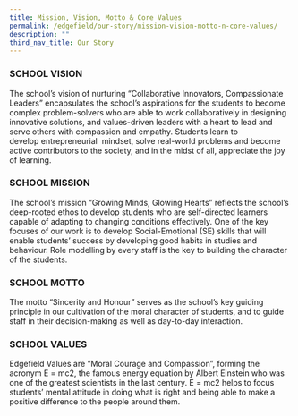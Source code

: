 ```yaml
---
title: Mission, Vision, Motto & Core Values
permalink: /edgefield/our-story/mission-vision-motto-n-core-values/
description: ""
third_nav_title: Our Story
---
```

### SCHOOL VISION

The school’s vision of nurturing “Collaborative Innovators, Compassionate Leaders” encapsulates the school’s aspirations for the students to become complex problem-solvers who are able to work collaboratively in designing innovative solutions, and values-driven leaders with a heart to lead and serve others with compassion and empathy. Students learn to develop entrepreneurial  mindset, solve real-world problems and become active contributors to the society, and in the midst of all, appreciate the joy of learning.

### SCHOOL MISSION 

The school’s mission “Growing Minds, Glowing Hearts” reflects the school’s deep-rooted ethos to develop students who are self-directed learners capable of adapting to changing conditions effectively. One of the key focuses of our work is to develop Social-Emotional (SE) skills that will enable students’ success by developing good habits in studies and behaviour. Role modelling by every staff is the key to building the character of the students.

### SCHOOL MOTTO 

The motto “Sincerity and Honour” serves as the school’s key guiding principle in our cultivation of the moral character of students, and to guide staff in their decision-making as well as day-to-day interaction. 

### SCHOOL VALUES 

Edgefield Values are “Moral Courage and Compassion”, forming the acronym E = mc2, the famous energy equation by Albert Einstein who was one of the greatest scientists in the last century. E = mc2 helps to focus students’ mental attitude in doing what is right and being able to make a positive difference to the people around them. 